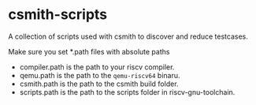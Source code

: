 # csmith-scripts
A collection of scripts used with csmith to discover and reduce testcases.

Make sure you set *.path files with absolute paths

- compiler.path is the path to your riscv compiler.
- qemu.path is the path to the `qemu-riscv64` binaru.
- csmith.path is the path to the csmith build folder.
- scripts.path is the path to the scripts folder in riscv-gnu-toolchain.
